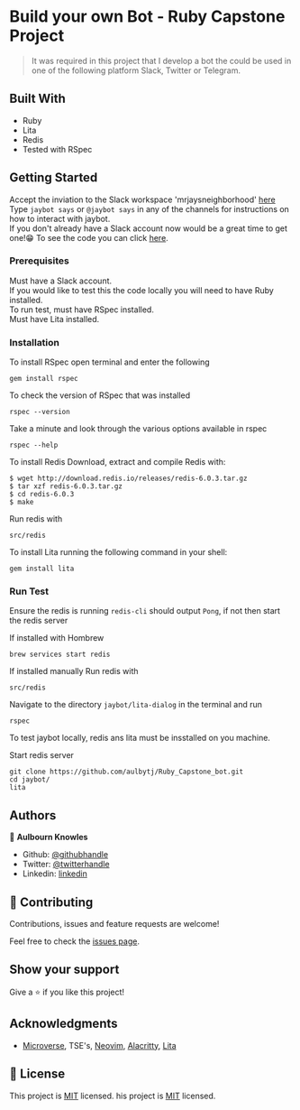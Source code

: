 # Build your own Bot - Ruby Capstone Project

> It was required in this project that I develop a bot the could be used in one of the following platform Slack, Twitter or Telegram.

## Built With

- Ruby 
- Lita
- Redis
- Tested with RSpec

## Getting Started
Accept the inviation to the Slack workspace 'mrjaysneighborhood' [here](https://join.slack.com/t/mrjaysneighborhood/shared_invite/zt-e211lq47-cbJr0FnVZJjn79YCbuZqpg)\
Type `jaybot says` or `@jaybot says` in any of the channels for instructions on how to interact with jaybot.\
If you don't already have a Slack account now would be a great time to get one!😁
To see the code you can click [here](https://github.com/aulbytj/Build_your_own_bot-Capstone/tree/develop).

### Prerequisites

Must have a Slack account.\
If you would like to test this the code locally you will need to have Ruby installed.\
To run test, must have RSpec installed.\
Must have Lita installed.

### Installation

To install RSpec open terminal and enter the following

```
gem install rspec
```

To check the version of RSpec that was installed

```
rspec --version
```

Take a minute and look through the various options available in rspec

```
rspec --help
```

To install Redis  Download, extract and compile Redis with:

```
$ wget http://download.redis.io/releases/redis-6.0.3.tar.gz
$ tar xzf redis-6.0.3.tar.gz
$ cd redis-6.0.3
$ make
```
Run redis with

```
src/redis
```

To install Lita running the following command in your shell:

```
gem install lita
```

### Run Test

Ensure the redis is running `redis-cli` should output `Pong`, if not then start the redis server

If installed with Hombrew


```
brew services start redis
```

If installed manually Run redis with

```
src/redis
```

Navigate to the directory ` jaybot/lita-dialog ` in the terminal and run

```
rspec
```

To test jaybot locally, redis ans lita must be insstalled on you machine.

Start redis server

```
git clone https://github.com/aulbytj/Ruby_Capstone_bot.git
cd jaybot/
lita
```

## Authors

👤 **Aulbourn Knowles**

- Github: [@githubhandle](https://github.com/aulbytj)
- Twitter: [@twitterhandle](https://twitter.com/aulbytj)
- Linkedin: [linkedin](https://linkedin.com/in/aulbourn-knowles-b9971672)

## 🤝 Contributing

Contributions, issues and feature requests are welcome!

Feel free to check the [issues page](https://github.com/aulbytj/Build_your_own_bot-Capstone/issues).

## Show your support

Give a ⭐️ if you like this project!

## Acknowledgments

- [Microverse](https://www.microverse.org/), TSE's, [Neovim](https://neovim.io/), [Alacritty](https://github.com/alacritty/alacritty), [Lita](https://www.lita.io/)

## 📝 License

This project is [MIT](lic.url) licensed.
his project is [MIT](lic.url) licensed.
